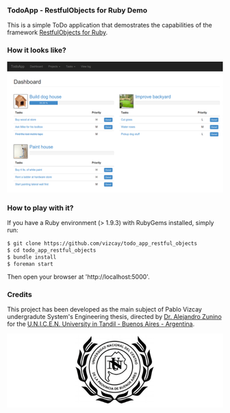 ### TodoApp - RestfulObjects for Ruby Demo
This is a simple ToDo application that demostrates the capabilities of the framework [RestfulObjects for Ruby](http://github.com/vizcay/RestfulObjectsRuby).

### How it looks like?
![Screenshot](docs/screenshot.png)

### How to play with it?
If you have a Ruby environment (> 1.9.3) with RubyGems installed, simply run:

```shell
$ git clone https://github.com/vizcay/todo_app_restful_objects
$ cd todo_app_restful_objects
$ bundle install
$ foreman start
```
Then open your browser at 'http://localhost:5000'.

### Credits
This project has been developed as the main subject of Pablo Vizcay undergradute System's Engineering thesis, directed by [Dr. Alejandro Zunino](http://azunino.sites.exa.unicen.edu.ar/) for the [U.N.I.C.E.N. University in Tandil - Buenos Aires - Argentina](http://www.exa.unicen.edu.ar/).

![UnicenLogo](docs/unicen_logo.png)
